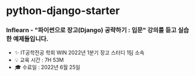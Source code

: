 # python-django-starter

### Inflearn - "파이썬으로 장고(Django) 공략하기 : 입문" 강의를 듣고 실습한 예제들입니다.

- ✨ IT공학전공 학회 WIN 2022년 1분기 장고 스터디 1팀 소속
- 💡 교육 시간 : 7H 53M
- 🎓 수료일 : 2022년 6월 25일
